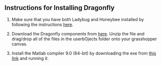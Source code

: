 ## Instructions for Installing Dragonfly

1. Make sure that you have both Ladybug and Honeybee installed by following the instructions [here](https://github.com/mostaphaRoudsari/ladybug/blob/master/resources/Installation_Instructions.md).

2. Download the Dragonfly components from [here](https://github.com/chriswmackey/Dragonfly/archive/master.zip). Unzip the file and drag/drop all of the files in the userbOjects folder onto your grasshopper canvas.

3. Install the Matlab compiler 9.0 (64-bit) by downloading the exe from [this link](http://it.mathworks.com/products/compiler/mcr/?requestedDomain=uk.mathworks.com#) and running it.
